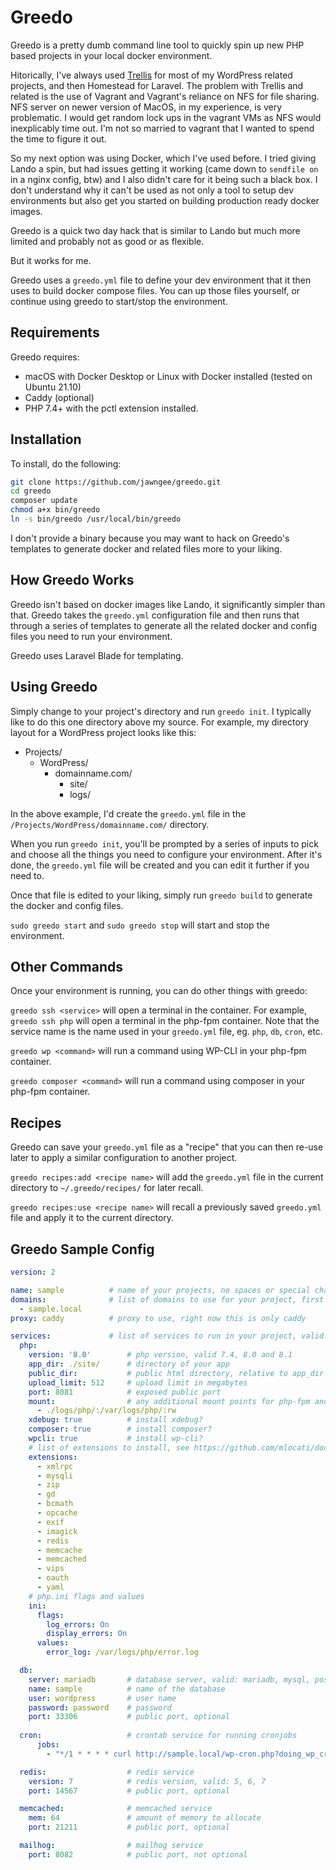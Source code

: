 Greedo
======

Greedo is a pretty dumb command line tool to quickly spin up new PHP based projects in your local docker environment.

Hitorically, I've always used [Trellis](https://roots.io/trellis) for most of my WordPress related projects, and then 
Homestead for Laravel.  The problem with Trellis and related is the use of Vagrant and Vagrant's reliance on NFS for 
file sharing.  NFS server on newer version of MacOS, in my experience, is very problematic.  I would get random lock ups
in the vagrant VMs as NFS would inexplicably time out.  I'm not so married to vagrant that I wanted to spend the time
to figure it out.

So my next option was using Docker, which I've used before.  I tried giving Lando a spin, but had issues getting it 
working (came down to `sendfile on` in a nginx config, btw) and I also didn't care for it being such a black box.  I
don't understand why it can't be used as not only a tool to setup dev environments but also get you started on building
production ready docker images.

Greedo is a quick two day hack that is similar to Lando but much more limited and probably not as good or as flexible.

But it works for me.

Greedo uses a `greedo.yml` file to define your dev environment that it then uses to build docker compose files.  You can
up those files yourself, or continue using greedo to start/stop the environment.

Requirements
------------
Greedo requires:

- macOS with Docker Desktop or Linux with Docker installed (tested on Ubuntu 21.10)
- Caddy (optional)
- PHP 7.4+ with the pctl extension installed.

Installation
------------
To install, do the following:

```bash
git clone https://github.com/jawngee/greedo.git
cd greedo
composer update
chmod a+x bin/greedo
ln -s bin/greedo /usr/local/bin/greedo
```

I don't provide a binary because you may want to hack on Greedo's templates to generate docker and related files more
to your liking.

How Greedo Works
----------------
Greedo isn't based on docker images like Lando, it significantly simpler than that.  Greedo takes the `greedo.yml` 
configuration file and then runs that through a series of templates to generate all the related docker and config
files you need to run your environment.

Greedo uses Laravel Blade for templating.

Using Greedo
------------
Simply change to your project's directory and run `greedo init`.  I typically like to do this one directory above my
source.  For example, my directory layout for a WordPress project looks like this:

- Projects/
  - WordPress/
    - domainname.com/
      - site/
      - logs/

In the above example, I'd create the `greedo.yml` file in the `/Projects/WordPress/domainname.com/` directory.

When you run `greedo init`, you'll be prompted by a series of inputs to pick and choose all the things you need to
configure your environment.  After it's done, the `greedo.yml` file will be created and you can edit it further if you
need to.

Once that file is edited to your liking, simply run `greedo build` to generate the docker and config files.

`sudo greedo start` and `sudo greedo stop` will start and stop the environment.

Other Commands
--------------
Once your environment is running, you can do other things with greedo:

`greedo ssh <service>` will open a terminal in the container.  For example, `greedo ssh php` will open a terminal in the
php-fpm container.  Note that the service name is the name used in your `greedo.yml` file, eg. `php`, `db`, `cron`, etc.

`greedo wp <command>` will run a command using WP-CLI in your php-fpm container.

`greedo composer <command>` will run a command using composer in your php-fpm container.

Recipes
-------
Greedo can save your `greedo.yml` file as a "recipe" that you can then re-use later to apply a similar configuration to
another project.

`greedo recipes:add <recipe name>` will add the `greedo.yml` file in the current directory to `~/.greedo/recipes/` for
later recall.

`greedo recipes:use <recipe name>` will recall a previously saved `greedo.yml` file and apply it to the current
directory.

Greedo Sample Config
--------------------
```yml
version: 2

name: sample          # name of your projects, no spaces or special characters
domains:              # list of domains to use for your project, first domain being the primary
  - sample.local
proxy: caddy          # proxy to use, right now this is only caddy

services:             # list of services to run in your project, valid: php, db, cron, redis, memcached, mailhog
  php:
    version: '8.0'        # php version, valid 7.4, 8.0 and 8.1
    app_dir: ./site/      # directory of your app 
    public_dir:           # public html directory, relative to app_dir
    upload_limit: 512     # upload limit in megabytes
    port: 8081            # exposed public port
    mount:                # any additional mount points for php-fpm and nginx
      - ./logs/php/:/var/logs/php/:rw
    xdebug: true          # install xdebug?
    composer: true        # install composer?
    wpcli: true           # install wp-cli?
    # list of extensions to install, see https://github.com/mlocati/docker-php-extension-installer for complete list
    extensions:           
      - xmlrpc
      - mysqli
      - zip
      - gd
      - bcmath
      - opcache
      - exif
      - imagick
      - redis
      - memcache
      - memcached
      - vips
      - oauth
      - yaml
    # php.ini flags and values
    ini:                 
      flags:
        log_errors: On
        display_errors: On
      values:
        error_log: /var/logs/php/error.log

  db:
    server: mariadb       # database server, valid: mariadb, mysql, postgres
    name: sample          # name of the database
    user: wordpress       # user name
    password: password    # password
    port: 33306           # public port, optional
    
  cron:                   # crontab service for running cronjobs
      jobs:
        - "*/1 * * * * curl http://sample.local/wp-cron.php?doing_wp_cron > /dev/null 2>&1"

  redis:                  # redis service
    version: 7            # redis version, valid: 5, 6, 7
    port: 14567           # public port, optional

  memcached:              # memcached service
    mem: 64               # amount of memory to allocate  
    port: 21211           # public port, optional

  mailhog:                # mailhog service
    port: 8082            # public port, not optional
```